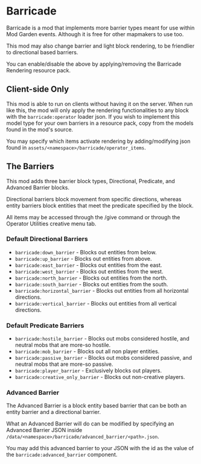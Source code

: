 # Barricade
Barricade is a mod that implements more barrier types meant for use within Mod Garden events. Although it is free for other mapmakers to use too.

This mod may also change barrier and light block rendering, to be friendlier to directional based barriers.

You can enable/disable the above by applying/removing the Barricade Rendering resource pack.

## Client-side Only
This mod is able to run on clients without having it on the server. When run like this, the mod will only apply the rendering functionalities to any block with the `barricade:operator` loader json.
If you wish to implement this model type for your own barriers in a resource pack, copy from the models found in the mod's source.

You may specify which items activate rendering by adding/modifying json found in `assets/<namespace>/barricade/operator_items`.

## The Barriers
This mod adds three barrier block types, Directional, Predicate, and Advanced Barrier blocks.

Directional barriers block movement from specific directions, whereas entity barriers block entities that meet the predicate specified by the block.

All items may be accessed through the /give command or through the Operator Utilities creative menu tab.

### Default Directional Barriers
- `barricade:down_barrier` - Blocks out entities from below.
- `barricade:up_barrier` - Blocks out entities from above.
- `barricade:east_barrier` - Blocks out entities from the east.
- `barricade:west_barrier` - Blocks out entities from the west.
- `barricade:north_barrier` - Blocks out entities from the north.
- `barricade:south_barrier` - Blocks out entities from the south.
- `barricade:horizontal_barrier` - Blocks out entities from all horizontal directions.
- `barricade:vertical_barrier` - Blocks out entities from all vertical directions.

### Default Predicate Barriers
- `barricade:hostile_barrier` - Blocks out mobs considered hostile, and neutral mobs that are more-so hostile.
- `barricade:mob_barrier` - Blocks out all non player entities.
- `barricade:passive_barrier` - Blocks out mobs considered passive, and neutral mobs that are more-so passive.
- `barricade:player_barrier` - Exclusively blocks out players.
- `barricade:creative_only_barrier` - Blocks out non-creative players.

### Advanced Barrier

The Advanced Barrier is a block entity based barrier that can be both an entity barrier and a directional barrier.

What an Advanced Barrier will do can be modified by specifying an Advanced Barrier JSON inside `/data/<namespace>/barricade/advanced_barrier/<path>.json`.

You may add this advanced barrier to your JSON with the id as the value of the `barricade:advanced_barrier` component.